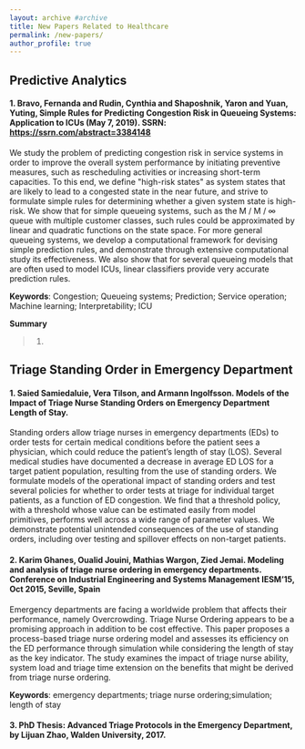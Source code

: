 ```yaml
---
layout: archive #archive
title: New Papers Related to Healthcare
permalink: /new-papers/
author_profile: true
---
```


## Predictive Analytics

#### 1. Bravo, Fernanda and Rudin, Cynthia and Shaposhnik, Yaron and Yuan, Yuting, Simple Rules for Predicting Congestion Risk in Queueing Systems: Application to ICUs (May 7, 2019). SSRN: https://ssrn.com/abstract=3384148

We study the problem of predicting congestion risk in service systems in order to improve the overall system performance by initiating preventive measures, such as rescheduling activities or increasing short-term capacities. To this end, we define "high-risk states" as system states that are likely to lead to a congested state in the near future, and strive to formulate simple rules for determining whether a given system state is high-risk. We show that for simple queueing systems, such as the M / M / ∞ queue with multiple customer classes, such rules could be approximated by linear and quadratic functions on the state space. For more general queueing systems, we develop a computational framework for devising simple prediction rules, and demonstrate through extensive computational study its effectiveness. We also show that for several queueing models that are often used to model ICUs, linear classifiers provide very accurate prediction rules.

**Keywords**: Congestion; Queueing systems; Prediction; Service operation; Machine learning; Interpretability; ICU

**Summary**
> 1. 


## Triage Standing Order in Emergency Department

#### 1. Saied Samiedaluie, Vera Tilson, and Armann Ingolfsson. Models of the Impact of Triage Nurse Standing Orders on Emergency Department Length of Stay. 

Standing orders allow triage nurses in emergency departments (EDs) to order tests for certain medical conditions before the patient sees a physician, which could reduce the patient’s length of stay (LOS). Several medical studies have documented a decrease in average ED LOS for a target patient population, resulting from the use of standing orders. We formulate models of the operational impact of standing orders and test several policies for whether to order tests at triage for individual target patients, as a function of ED congestion. We find that a threshold policy, with a threshold whose value can be estimated easily from model primitives, performs well across a wide range of parameter values. We demonstrate potential unintended consequences of the use of standing orders, including over testing and spillover effects on non-target patients.

#### 2. Karim Ghanes, Oualid Jouini, Mathias Wargon, Zied Jemai. Modeling and analysis of triage nurse ordering in emergency departments. Conference on Industrial Engineering and Systems Management IESM’15, Oct 2015, Seville, Spain

Emergency departments are facing a worldwide problem that affects their performance, namely Overcrowding. Triage Nurse Ordering appears to be a promising approach in addition to be cost effective. This paper proposes a process-based triage nurse ordering model and assesses its efficiency on the ED performance through simulation while considering the length of stay as the key indicator. The study examines the impact of triage nurse ability, system load and triage time extension on the benefits that might be derived from triage nurse ordering.

**Keywords**: emergency departments; triage nurse ordering;simulation; length of stay


#### 3. PhD Thesis: Advanced Triage Protocols in the Emergency Department, by Lijuan Zhao, Walden University, 2017.